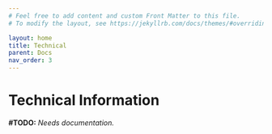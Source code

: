 ```yaml
---
# Feel free to add content and custom Front Matter to this file.
# To modify the layout, see https://jekyllrb.com/docs/themes/#overriding-theme-defaults

layout: home
title: Technical
parent: Docs
nav_order: 3
---
```


# Technical Information
**#TODO:** _Needs documentation._
